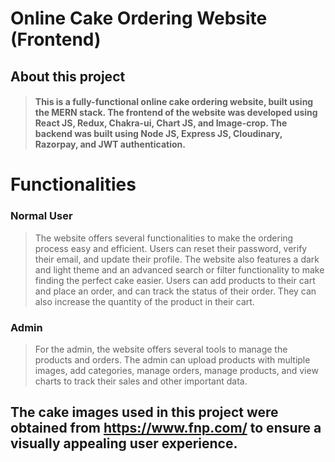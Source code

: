 # Online Cake Ordering Website (Frontend)

## About this project

> #### This is a fully-functional online cake ordering website, built using the MERN stack. The frontend of the website was developed using React JS, Redux, Chakra-ui, Chart JS, and Image-crop. The backend was built using Node JS, Express JS, Cloudinary, Razorpay, and JWT authentication.

# Functionalities

### Normal User

> The website offers several functionalities to make the ordering process easy and efficient. Users can reset their password, verify their email, and update their profile. The website also features a dark and light theme and an advanced search or filter functionality to make finding the perfect cake easier. Users can add products to their cart and place an order, and can track the status of their order. They can also increase the quantity of the product in their cart.

### Admin

> For the admin, the website offers several tools to manage the products and orders. The admin can upload products with multiple images, add categories, manage orders, manage products, and view charts to track their sales and other important data.

## The cake images used in this project were obtained from https://www.fnp.com/ to ensure a visually appealing user experience.
